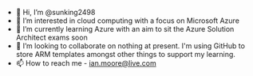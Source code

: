- 👋 Hi, I’m @sunking2498
- 👀 I’m interested in cloud computing with a focus on Microsoft Azure
- 🌱 I’m currently learning Azure with an aim to sit the Azure Solution Architect exams soon
- 💞️ I’m looking to collaborate on nothing at present.  I'm using GitHub to store ARM templates amongst other things to support my learning.
- 📫 How to reach me - ian.moore@live.com

<!---
sunking2498/sunking2498 is a ✨ special ✨ repository because its `README.md` (this file) appears on your GitHub profile.
You can click the Preview link to take a look at your changes.
--->
